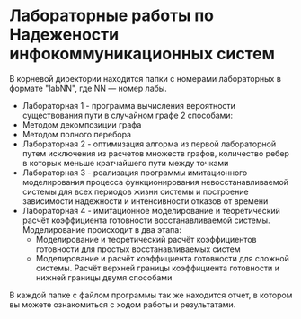 # Лабораторные работы по Надежености инфокоммуникационных систем

В корневой директории находится папки с номерами лабораторных в формате "labNN", где NN — номер лабы.

* Лабораторная 1 - программа вычисления вероятности существования пути в случайном графе 2 способами:
 * Методом декомпозиции графа
 * Методом полного перебора
* Лабораторная 2 - оптимизация алгорма из первой лабораторной путем исключения из расчетов множеств графов, количество ребер в которых меньше кратчайшего пути между точками
* Лабораторная 3 - реализация программы имитационного моделирования процесса функционирования невосстанавливаемой системы для всех периодов жизни системы и построение зависимости надежности и интенсивности отказов от времени
* Лабораторная 4 - имитационное моделирование и теоретический расчёт коэффициента готовности восстанавливаемой системы. Моделирование происходит в два этапа:
  * Моделирование и теоретический расчёт коэффициентов готовности для простых восстанавливаемых систем
  * Моделирование и расчёт коэффициента готовности для сложной системы. Расчёт верхней границы коэффициента готовности и нижней границы двумя способами

В каждой папке с файлом программы так же находится отчет, в котором вы можете ознакомиться с ходом работы и результатами.
